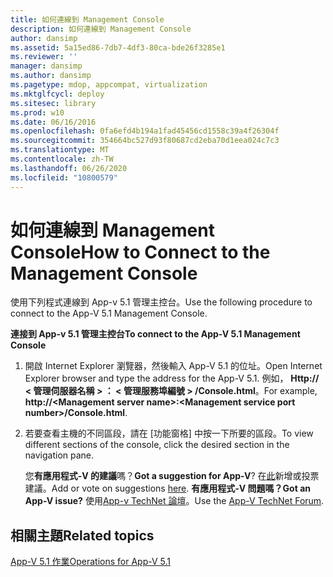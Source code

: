 ```yaml
---
title: 如何連線到 Management Console
description: 如何連線到 Management Console
author: dansimp
ms.assetid: 5a15ed86-7db7-4df3-80ca-bde26f3285e1
ms.reviewer: ''
manager: dansimp
ms.author: dansimp
ms.pagetype: mdop, appcompat, virtualization
ms.mktglfcycl: deploy
ms.sitesec: library
ms.prod: w10
ms.date: 06/16/2016
ms.openlocfilehash: 0fa6efd4b194a1fad45456cd1558c39a4f26304f
ms.sourcegitcommit: 354664bc527d93f80687cd2eba70d1eea024c7c3
ms.translationtype: MT
ms.contentlocale: zh-TW
ms.lasthandoff: 06/26/2020
ms.locfileid: "10800579"
---
```

# <span data-ttu-id="25559-103">如何連線到 Management Console</span><span class="sxs-lookup"><span data-stu-id="25559-103">How to Connect to the Management Console</span></span>


<span data-ttu-id="25559-104">使用下列程式連線到 App-v 5.1 管理主控台。</span><span class="sxs-lookup"><span data-stu-id="25559-104">Use the following procedure to connect to the App-V 5.1 Management Console.</span></span>

**<span data-ttu-id="25559-105">連接到 App-v 5.1 管理主控台</span><span class="sxs-lookup"><span data-stu-id="25559-105">To connect to the App-V 5.1 Management Console</span></span>**

1.  <span data-ttu-id="25559-106">開啟 Internet Explorer 瀏覽器，然後輸入 App-V 5.1 的位址。</span><span class="sxs-lookup"><span data-stu-id="25559-106">Open Internet Explorer browser and type the address for the App-V 5.1.</span></span> <span data-ttu-id="25559-107">例如， **Http:// &lt; 管理伺服器名稱 &gt; ： &lt; 管理服務埠編號 &gt; /Console.html**。</span><span class="sxs-lookup"><span data-stu-id="25559-107">For example, **http://&lt;Management server name&gt;:&lt;Management service port number&gt;/Console.html**.</span></span>

2.  <span data-ttu-id="25559-108">若要查看主機的不同區段，請在 [功能窗格] 中按一下所要的區段。</span><span class="sxs-lookup"><span data-stu-id="25559-108">To view different sections of the console, click the desired section in the navigation pane.</span></span>

    <span data-ttu-id="25559-109">您**有應用程式-V 的建議**嗎？</span><span class="sxs-lookup"><span data-stu-id="25559-109">**Got a suggestion for App-V**?</span></span> <span data-ttu-id="25559-110">在[此](http://appv.uservoice.com/forums/280448-microsoft-application-virtualization)新增或投票建議。</span><span class="sxs-lookup"><span data-stu-id="25559-110">Add or vote on suggestions [here](http://appv.uservoice.com/forums/280448-microsoft-application-virtualization).</span></span> **<span data-ttu-id="25559-111">有應用程式-V 問題嗎？</span><span class="sxs-lookup"><span data-stu-id="25559-111">Got an App-V issue?</span></span>** <span data-ttu-id="25559-112">使用[App-v TechNet 論壇](https://social.technet.microsoft.com/Forums/home?forum=mdopappv)。</span><span class="sxs-lookup"><span data-stu-id="25559-112">Use the [App-V TechNet Forum](https://social.technet.microsoft.com/Forums/home?forum=mdopappv).</span></span>

## <span data-ttu-id="25559-113">相關主題</span><span class="sxs-lookup"><span data-stu-id="25559-113">Related topics</span></span>


[<span data-ttu-id="25559-114">App-V 5.1 作業</span><span class="sxs-lookup"><span data-stu-id="25559-114">Operations for App-V 5.1</span></span>](operations-for-app-v-51.md)

 

 





